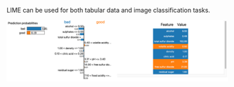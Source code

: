 LIME can be used for both tabular data and image classification tasks. 

![Lime Explainer in tabular data](https://github.com/newaz-aa/Hands-on-Machine-Learning-with-Python/blob/main/7.%20XAI/Figures/lime_2.png)

